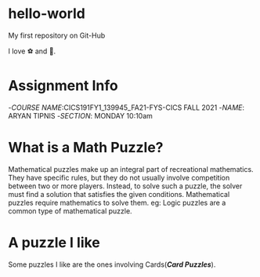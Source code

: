 # hello-world

My first repository on Git-Hub

I love :soccer: and :cricket_game:.

# **Assignment Info**
-*COURSE NAME*:CICS191FY1_139945_FA21-FYS-CICS FALL 2021 
-*NAME*: ARYAN TIPNIS 
-*SECTION*: MONDAY 10:10am 

# **What is a Math Puzzle?**
Mathematical puzzles make up an integral part of recreational mathematics. They have specific rules, but they do not usually involve competition between two or more players. Instead, to solve such a puzzle, the solver must find a solution that satisfies the given conditions. Mathematical puzzles require mathematics to solve them. 
eg: Logic puzzles are a common type of mathematical puzzle.

# **A puzzle I like**
Some puzzles I like are the ones involving Cards(***Card Puzzles***).
